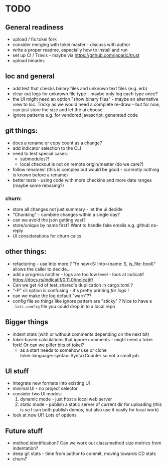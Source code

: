 # TODO

## General readiness

- upload / fix tokei fork
- consider merging with tokei master - discuss with author
- write a proper readme, especially how to install and run
- set up CI / Travis - maybe via https://github.com/japaric/trust
- upload binaries

## loc and general

- add test that checks binary files and unknown text files (e.g. erb)
- clear out logs for unknown file type - maybe only log each type once?
- the UI might need an option "show binary files" - maybe an alternative view to loc. Tricky as we would need a complete re-draw - but for now, can just store the size and let the ui choose.
- ignore patterns e.g. for vendored javascript, generated code

## git things:

- does a rename or copy count as a change?
- add indicator selection to the CLI
- need to test special cases:
  - submodules?!
  - local checkout is not on remote origin/master (do we care?)
- follow renames! (this is complex but would be good - currently nothing is known before a rename)
- better tests - using code with more checkins and more date ranges (maybe some rebasing?)

### churn:

- store all changes not just summary - let the ui decide
- "Chunking" - combine changes within a single day?
- can we avoid the json getting vast?
- store/unique by name first? Want to handle fake emails e.g. github no-reply
- UI considerations for churn calcs

## other things:

- refactoring - use Into more ? "fn new<S: Into<String>>(name: S, is_file: bool)" allows the caller to decide...
- add a progress notifier - logs are too low level - look at indicatif https://docs.rs/indicatif/0.11.0/indicatif/
- Can we get rid of test_shared's duplication in cargo.toml ?
- "-P" cli option is confusing - it's pretty printing _for logs_ !
- can we make the log default "warn"??
- config file so things like ignore pattern are "sticky" ? Nice to have a `.lati.config` file you could drop in to a local repo

## Bigger things

- indent stats (with or without comments depending on the next bit)
- tokei-based calculations that ignore comments - might need a tokei fork! Or can we pilfer bits of tokei?
  - as a start needs to somehow use or clone tokei::language::syntax::SyntaxCounter so not a small job.

## UI stuff

- integrate new formats into existing UI
- minimal UI - no project selector
- consider two UI modes:
  1. dynamic mode - just host a local web server
  2. static mode - publish a static server of current dir for uploading
     (this is so I can both publish demos, but also use it easily for local work)
- look at new UI? Lots of options

## Future stuff

- method identification? Can we work out class/method size metrics from indentation?
- deep git stats - time from author to commit, moving towards CD stats
- churn?
